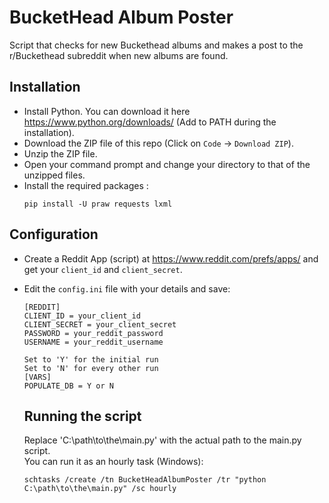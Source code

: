 # BucketHead Album Poster  
Script that checks for new Buckethead albums and makes a post to the r/Buckethead subreddit when new albums are found.

## Installation
- Install Python. You can download it here https://www.python.org/downloads/ (Add to PATH during the installation).  
- Download the ZIP file of this repo (Click on ```Code``` -> ```Download ZIP```).
- Unzip the ZIP file.
- Open your command prompt and change your directory to that of the unzipped files.  
- Install the required packages  :
  ```
  pip install -U praw requests lxml
  ```
## Configuration
- Create a Reddit App (script) at https://www.reddit.com/prefs/apps/ and get your ```client_id``` and ```client_secret```.  
- Edit the ```config.ini``` file with your details and save:
  ```
  [REDDIT]
  CLIENT_ID = your_client_id
  CLIENT_SECRET = your_client_secret
  PASSWORD = your_reddit_password
  USERNAME = your_reddit_username

  Set to 'Y' for the initial run
  Set to 'N' for every other run
  [VARS]
  POPULATE_DB = Y or N
  ```

  ## Running the script
  Replace 'C:\path\to\the\main.py' with the actual path to the main.py script.  
  You can run it as an hourly task (Windows):  
    ```
    schtasks /create /tn BucketHeadAlbumPoster /tr "python C:\path\to\the\main.py" /sc hourly
    ```
